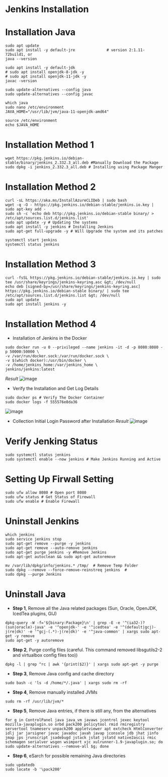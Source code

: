 # Jenkins Installation

# Installation Java
```
sudo apt update
sudo apt install -y default-jre              # version 2:1.11-72build1, or
java --version
```
```
sudo apt install -y default-jdk
# sudo apt install openjdk-8-jdk -y
# sudo apt install openjdk-11-jdk -y
javac -version
```
```
sudo update-alternatives --config java
sudo update-alternatives --config javac
```

```
which java
sudo nano /etc/environment
JAVA_HOME="/usr/lib/jvm/java-11-openjdk-amd64"
```
```
source /etc/environment
echo $JAVA_HOME
```

# Installation Method 1
```
wget https://pkg.jenkins.io/debian-stable/binary/jenkins_2.332.3_all.deb #Manually Download the Package 
sudo dpkg -i jenkins_2.332.3_all.deb # Installing using Package Manger
```
# Installation Method 2
```
curl -sL https://aka.ms/InstallAzureCLIDeb | sudo bash
wget -q -O - https://pkg.jenkins.io/debian-stable/jenkins.io.key | sudo apt-key add -
sudo sh -c 'echo deb http://pkg.jenkins.io/debian-stable binary/ > /etc/apt/sources.list.d/jenkins.list'
sudo apt update -y # Updating the systems
sudo apt install -y jenkins # Installing Jenkins
sudo apt-get full-upgrade -y # Will Upgrade the system and its patches

systemctl start jenkins
systemctl status jenkins
```

# Installation Method 3
```
curl -fsSL https://pkg.jenkins.io/debian-stable/jenkins.io.key | sudo tee /usr/share/keyrings/jenkins-keyring.asc &gt; /dev/null
echo deb [signed-by=/usr/share/keyrings/jenkins-keyring.asc] https://pkg.jenkins.io/debian-stable binary/ | sudo tee /etc/apt/sources.list.d/jenkins.list &gt; /dev/null
sudo apt update
sudo apt install jenkins -y
```

# Installation Method 4
- Installation of Jenkins in the Docker
```
sudo docker run -u 0 --privileged --name jenkins -it -d -p 8080:8080 -p 50000:50000 \
-v /var/run/docker.sock:/var/run/docker.sock \
-v $(which docker):/usr/bin/docker \
-v /home/jenkins_home:/var/jenkins_home \
jenkins/jenkins:latest
```
_Result_
![image](https://user-images.githubusercontent.com/111234771/211172372-07241d10-7174-4ae5-9158-dd93c56b791c.png)

- Verify the Installation and Get Log Details
```
sudo docker ps # Verify The Docker Container
sudo docker logs -f 555576e8da36
```
![image](https://user-images.githubusercontent.com/111234771/211172460-3906aae9-3cc0-4d8d-b741-fffc087a6ba6.png)
- Collection Initial Login Password after Installation
_Result_
![image](https://user-images.githubusercontent.com/111234771/211172533-9ea51807-ed47-4ee8-b2d1-ef799c5f383e.png)


# Verify Jenking Status
```
sudo systemctl status jenkins
sudo systemctl enable --now jenkins # Make Jenkins Running and Active
```

# Setting Up Firwall Setting
```
sudo ufw allow 8080 # Open port 8080
sudo ufw status # Get Status of Firewall
sudo ufw enable # Enable Firewall
```

# Uninstall Jenkins
```
which jenkins
sudo service jenkins stop
sudo apt-get remove --purge -y jenkins 
sudo apt-get remove --auto-remove jenkins 
sudo apt-get purge jenkins -y #Remove Jenkins
sudo apt-get autoclean && sudo apt-get autoremove

mv /var/lib/dpkg/info/jenkins.* /tmp/  # Remove Temp Folder
sudo dpkg --remove --force-remove-reinstreq jenkins  # 
sudo dpkg --purge Jenkins
```

# Uninstall Java
- **Step 1**, Remove all the Java related packages (Sun, Oracle, OpenJDK, IcedTea plugins, GIJ)
```
dpkg-query -W -f='${binary:Package}\n' | grep -E -e '^(ia32-)?(sun|oracle)-java' -e '^openjdk-' -e '^icedtea' -e '^(default|gcj)-j(re|dk)' -e '^gcj-(.*)-j(re|dk)' -e '^java-common' | xargs sudo apt-get -y remove
sudo apt-get -y autoremove
```
- **Step 2**, Purge config files (careful. This command removed libsgutils2-2 and virtualbox config files too))
```
dpkg -l | grep ^rc | awk '{print($2)}' | xargs sudo apt-get -y purge
```
- **Step 3**, Remove Java config and cache directory
```
sudo bash -c 'ls -d /home/*/.java' | xargs sudo rm -rf
```
- **Step 4**, Remove manually installed JVMs
```
sudo rm -rf /usr/lib/jvm/*
```
  - **Step 5**, Remove Java entries, if there is still any, from the alternatives
```
for g in ControlPanel java java_vm javaws jcontrol jexec keytool mozilla-javaplugin.so orbd pack200 policytool rmid rmiregistry servertool tnameserv unpack200 appletviewer apt extcheck HtmlConverter idlj jar jarsigner javac javadoc javah javap jconsole jdb jhat jinfo jmap jps jrunscript jsadebugd jstack jstat jstatd native2ascii rmic schemagen serialver wsgen wsimport xjc xulrunner-1.9-javaplugin.so; do sudo update-alternatives --remove-all $g; done

```
- **Step 6**, eSarch for possible remaining Java directories
```
sudo updatedb
sudo locate -b '\pack200'
```

